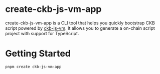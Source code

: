 # create-ckb-js-vm-app

create-ckb-js-vm-app is a CLI tool that helps you quickly bootstrap CKB script powered by [ckb-js-vm](https://github.com/nervosnetwork/ckb-js-vm). It allows you to generate a on-chain script project with support for TypeScript.

# Getting Started

```bash
pnpm create ckb-js-vm-app
```
